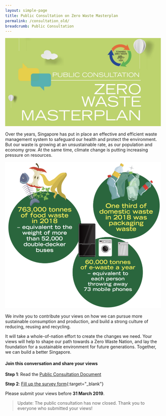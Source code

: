 ```yaml
---
layout: simple-page
title: Public Consultation on Zero Waste Masterplan
permalink: /consultation_old/
breadcrumb: Public Consultation
---
```


![Zero Waste Consultation](/images/zwc.jpeg)

Over the years, Singapore has put in place an effective and efficient waste management system to safeguard our health and protect the environment. But our waste is growing at an unsustainable rate, as our population and economy grow. At the same time, climate change is putting increasing pressure on resources. 

![Zero Waste Consultation](/images/consultation.png)

We invite you to contribute your views on how we can pursue more sustainable consumption and production, and build a strong culture of reducing, reusing and recycling. 

It will take a whole-of-nation effort to create the changes we need. Your views will help to shape our path towards a Zero Waste Nation, and lay the foundation for a sustainable environment for future generations. Together, we can build a better Singapore. 

#### Join this conversation and share your views 

**Step 1**: Read the <a href="/images/ZWConsultation.pdf" onClick="ga('send', 'event', { eventCategory: 'download', eventAction: 'click', eventLabel: 'consultationPDF'});">Public Consultation Document</a>

**Step 2**: [Fill up the survey form](http://mewr.sg/zerowasteconsultation){:target="_blank"} 


Please submit your views before **31 March 2019**.


> Update: The public consultation has now closed. Thank you to everyone who submitted your views!
